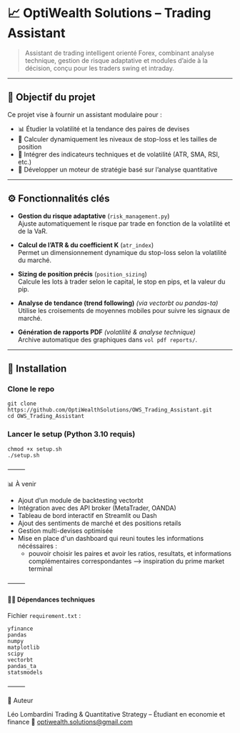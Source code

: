 # 📈 OptiWealth Solutions – Trading Assistant

> Assistant de trading intelligent orienté Forex, combinant analyse technique, gestion de risque adaptative et modules d’aide à la décision, conçu pour les traders swing et intraday.

---

## 🧠 Objectif du projet

Ce projet vise à fournir un assistant modulaire pour :

- 📊 Étudier la volatilité et la tendance des paires de devises
- 🎯 Calculer dynamiquement les niveaux de stop-loss et les tailles de position
- 🔁 Intégrer des indicateurs techniques et de volatilité (ATR, SMA, RSI, etc.)
- 🧩 Développer un moteur de stratégie basé sur l’analyse quantitative

---

## ⚙️ Fonctionnalités clés

- **Gestion du risque adaptative** (`risk_management.py`)  
  Ajuste automatiquement le risque par trade en fonction de la volatilité et de la VaR.

- **Calcul de l’ATR & du coefficient K** (`atr_index`)  
  Permet un dimensionnement dynamique du stop-loss selon la volatilité du marché.

- **Sizing de position précis** (`position_sizing`)  
  Calcule les lots à trader selon le capital, le stop en pips, et la valeur du pip.

- **Analyse de tendance (trend following)** _(via vectorbt ou pandas-ta)_  
  Utilise les croisements de moyennes mobiles pour suivre les signaux de marché.

- **Génération de rapports PDF** _(volatilité & analyse technique)_  
  Archive automatique des graphiques dans `vol pdf reports/`.

---

## 🚀 Installation

### Clone le repo

```
git clone https://github.com/OptiWealthSolutions/OWS_Trading_Assistant.git
cd OWS_Trading_Assistant
```

### Lancer le setup (Python 3.10 requis)

```
chmod +x setup.sh
./setup.sh
```

⸻

📊 À venir

- Ajout d’un module de backtesting vectorbt
- Intégration avec des API broker (MetaTrader, OANDA)
- Tableau de bord interactif en Streamlit ou Dash
- Ajout des sentiments de marché et des positions retails
- Gestion multi-devises optimisée
- Mise en place d'un dashboard qui reuni toutes les informations nécéssaires :
  - pouvoir choisir les paires et avoir les ratios, resultats, et informations complémentaires correspondantes --> inspiration du prime market terminal

⸻

#### 🧑‍💻 Dépendances techniques

Fichier `requirement.txt` :

```
yfinance
pandas
numpy
matplotlib
scipy
vectorbt
pandas_ta
statsmodels

```

⸻

🧠 Auteur

Léo Lombardini
Trading & Quantitative Strategy – Étudiant en economie et finance
📧 optiwealth.solutions@gmail.com
